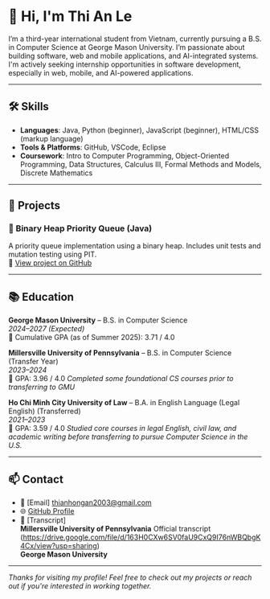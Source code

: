 # 👋 Hi, I'm Thi An Le

I’m a third-year international student from Vietnam, currently pursuing a B.S. in Computer Science at George Mason University. I’m passionate about building software, web and mobile applications, and AI-integrated systems. I'm actively seeking internship opportunities in software development, especially in web, mobile, and AI-powered applications.

---

## 🛠 Skills

- **Languages**: Java, Python (beginner), JavaScript (beginner), HTML/CSS (markup language)
- **Tools & Platforms**: GitHub, VSCode, Eclipse
- **Coursework**: Intro to Computer Programming, Object-Oriented Programming, Data Structures, Calculus III, Formal Methods and Models, Discrete Mathematics

---

## 📁 Projects

### 🔹 Binary Heap Priority Queue (Java)
A priority queue implementation using a binary heap. Includes unit tests and mutation testing using PIT.  
📎 [View project on GitHub](https://github.com/yourusername/priority-queue)

---

## 📚 Education

**George Mason University** – B.S. in Computer Science  
_2024–2027 (Expected)_  
📌 Cumulative GPA (as of Summer 2025): 3.71 / 4.0  

**Millersville University of Pennsylvania** – B.S. in Computer Science (Transfer Year)  
_2023–2024_  
📌 GPA: 3.96 / 4.0 
_Completed some foundational CS courses prior to transferring to GMU_ <br>    

**Ho Chi Minh City University of Law** – B.A. in English Language (Legal English) (Transferred)  
_2021–2023_  
📌 GPA: 3.59 / 4.0 
_Studied core courses in legal English, civil law, and academic writing before transferring to pursue Computer Science in the U.S._ <br>   

---

## 📫 Contact

- 📧 [Email] thianhongan2003@gmail.com  
- 🌐 [GitHub Profile](https://github.com/yourusername)  
- 📝 [Transcript] <br>
  **Millersville University of Pennsylvania** Official transcript (https://drive.google.com/file/d/163H0CXw6SV0faU9CxQ9I76nWBQbgK4Cx/view?usp=sharing) <br>
  **George Mason University**
  

---

_Thanks for visiting my profile! Feel free to check out my projects or reach out if you're interested in working together._

